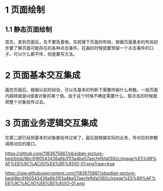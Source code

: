 # 1 页面绘制
## 1.1 静态页面绘制
首先，拿到页面后，先不要急着做。先梳理下页面的布局，根据页面基本的布局初步要了解页面可能存在的各种点击事件。在画的时候就要预留一个点击事件的口子。可以什么都不传，但是要写方法。

# 2 页面基本交互集成
画完页面后，根据以前的经验，可以先基本的判断下需要传输什么参数。一般页面内跳转就是id或者对象的某个值。由于这个时候不确定需要什么，那点击的时候就把整个对象给传过去。

# 3 页面业务逻辑交互集成
在第二部已经把基本的对象都给传过来了。最后就根据实际的业务，传对应的参数调用对应的接口。


https://github.com/1183675887/obsidian-picture-bed/blob/8bc9160543436a6b31f3a4be57aecfefbfa1392c/image%E5%89%AF%E6%9C%AC/IO%E6%B5%81/IO-01.png?raw=true

https://raw.githubusercontent.com/1183675887/obsidian-picture-bed/8bc9160543436a6b31f3a4be57aecfefbfa1392c/image%E5%89%AF%E6%9C%AC/IO%E6%B5%81/IO-01.png